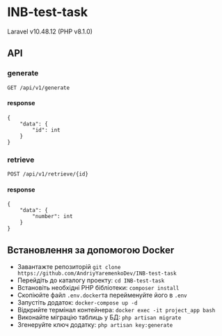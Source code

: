 # INB-test-task
Laravel v10.48.12 (PHP v8.1.0) 

## API
### generate
```http
GET /api/v1/generate
```
#### response
```
{
    "data": {
        "id": int
    }
}
```
### retrieve
```http
POST /api/v1/retrieve/{id}
```
#### response
```
{
    "data": {
        "number": int
    }
}
```

## Встановлення за допомогою Docker

- Завантажте репозиторій ```git clone https://github.com/AndriyYaremenkoDev/INB-test-task```
- Перейдіть до каталогу проекту: ```cd INB-test-task```
- Встановіть необхідні PHP бібліотеки: ```composer install```
- Скопіюйте файл ```.env.docker```та перейменуйте його в ```.env```
- Запустіть додаток: ```docker-compose up -d```
- Відкрийте термінал контейнера: ```docker exec -it project_app bash```
- Виконайте міграцію таблиць у БД: ```php artisan migrate```
- Згенеруйте ключ додатку: ```php artisan key:generate```
